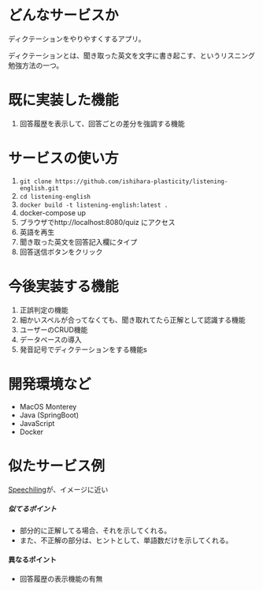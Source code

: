 # どんなサービスか
ディクテーションをやりやすくするアプリ。

ディクテーションとは、聞き取った英文を文字に書き起こす、というリスニング勉強方法の一つ。

# 既に実装した機能
1. 回答履歴を表示して、回答ごとの差分を強調する機能

# サービスの使い方
1. `git clone https://github.com/ishihara-plasticity/listening-english.git`
2. `cd listening-english`
3. `docker build -t listening-english:latest .`
4. docker-compose up
5. ブラウザでhttp://localhost:8080/quiz にアクセス
6. 英語を再生
7. 聞き取った英文を回答記入欄にタイプ
8. 回答送信ボタンをクリック

# 今後実装する機能
1. 正誤判定の機能
2. 細かいスペルが合ってなくても、聞き取れてたら正解として認識する機能
3. ユーザーのCRUD機能
4. データベースの導入
5. 発音記号でディクテーションをする機能s

# 開発環境など
- MacOS Monterey
- Java (SpringBoot)
- JavaScript
- Docker

# 似たサービス例
[Speechiling](https://speechling.com/jp/dictation/english)が、イメージに近い

##### 似てるポイント
- 部分的に正解してる場合、それを示してくれる。
- また、不正解の部分は、ヒントとして、単語数だけを示してくれる。

#### 異なるポイント
- 回答履歴の表示機能の有無
